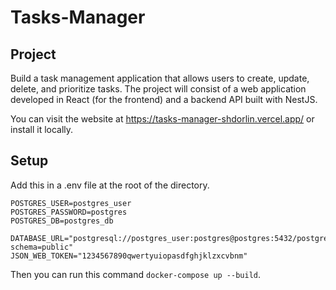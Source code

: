 # Tasks-Manager

## Project
Build a task management application that allows users to create, update, delete, and prioritize tasks. The project will consist of a web application developed in React (for the frontend) and a backend API built with NestJS.

You can visit the website at https://tasks-manager-shdorlin.vercel.app/ or install it locally.

## Setup

Add this in a .env file at the root of the directory.
```
POSTGRES_USER=postgres_user
POSTGRES_PASSWORD=postgres
POSTGRES_DB=postgres_db

DATABASE_URL="postgresql://postgres_user:postgres@postgres:5432/postgres_db?schema=public"
JSON_WEB_TOKEN="1234567890qwertyuiopasdfghjklzxcvbnm"
```

Then you can run this command ```docker-compose up --build```.
